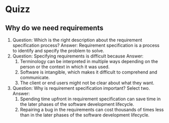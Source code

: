 # Quizz

## Why do we need requirements

1. Question: Which is the right description about the requirement specification process?
   Answer: Requirement specification is a process to identify and specify the problem to solve.
2. Question: Specifying requirements is difficult because
   Answer:
   1. Terminology can be interpreted in multiple ways depending on the person or the context in which it was used.
   2. Software is intangible, which makes it difficult to comprehend and communicate.
   3. The client or end users might not be clear about what they want.
3. Question: Why is requirement specification important? Select two.
   Answer:
   1. Spending time upfront in requirement specification can save time in the later phases of the software development lifecycle.
   2. Repairing a bug in the requirements can cost thousands of times less than in the later phases of the software development lifecycle.
